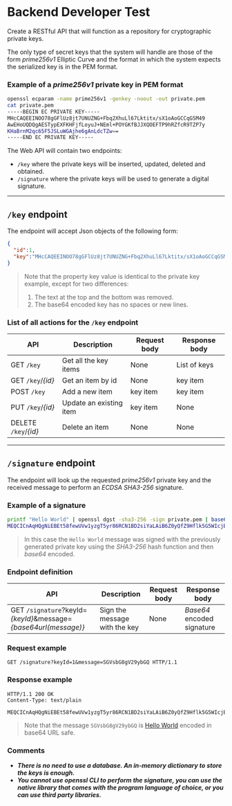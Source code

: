 # Backend Developer Test

Create a RESTful API that will function as a repository for cryptographic private keys.

The only type of secret keys that the system will handle are those of the form *prime256v1* Elliptic Curve and the format in which the system expects the serialized key is in the PEM format.

### Example of a *prime256v1* private key in PEM format

```bash
openssl ecparam -name prime256v1 -genkey -noout -out private.pem
cat private.pem
-----BEGIN EC PRIVATE KEY-----
MHcCAQEEINOO78gGFlUz8jt7UNUZNG+Fbq2XhuLl67Lktitx/sX1oAoGCCqGSM49
AwEHoUQDQgAESTypEXFKHFjfLoyuJ+NEml+POYGKfBJJXQOEFTP9hRZfcR9TZP7y
KHaBrnM2qc65F5JSLuWGAjhe6gAnLdcTZw==
-----END EC PRIVATE KEY-----
```

The Web API will contain two endpoints:
* `/key` where the private keys will be inserted, updated, deleted and obtained.
* `/signature` where the private keys will be used to generate a digital signature.
---
## `/key` endpoint
The endpoint will accept Json objects of the following form:
```json
{
  "id":1,
  "key":"MHcCAQEEINOO78gGFlUz8jt7UNUZNG+Fbq2XhuLl67Lktitx/sX1oAoGCCqGSM49AwEHoUQDQgAESTypEXFKHFjfLoyuJ+NEml+POYGKfBJJXQOEFTP9hRZfcR9TZP7yKHaBrnM2qc65F5JSLuWGAjhe6gAnLdcTZw=="
}
```
> Note that the property key value is identical to the private key example, except for two differences:
> 1. The text at the top and the bottom was removed.
> 2. The base64 encoded key has no spaces or new lines.

### List of all actions for the `/key` endpoint

| API                  | Description             | Request body | Response body |
| ------------------   | ------------------      | ------------ | ------------- |
| GET `/key`           | Get all the key items   | None         | List of keys |
| GET `/key`/*{id}*    | Get an item by id       | None         | key item |
| POST `/key`          | Add a new item          | key item     | key item |
| PUT `/key`/*{id}*    | Update an existing item | key item     | None |
| DELETE `/key`/*{id}* | Delete an item          | None         | None |

---

## `/signature` endpoint

The endpoint will look up the requested *prime256v1* private key and the received message to perform an *ECDSA* *SHA3-256* signature.

### Example of a signature

```bash
printf "Hello World" | openssl dgst -sha3-256 -sign private.pem | base64 -w 0
MEQCICnAqHQgNiEBEt58fewUVw1yzgT5yr86RCN1BD2siYaLAiB6Z0yQfZ9Hflk5G5WIcjBi8atO925hC1p23QoD5lvq6w==
```

> In this case the `Hello World` message was signed with the previously generated private key using the *SHA3-256* hash function and then *base64* encoded.

### Endpoint definition

| API | Description | Request body | Response body |
| --- | --- | --- | --- |
| GET `/signature`?keyId=*{keyId}*&message=*{base64url(message)}* | Sign the message with the key | None | *Base64* encoded signature |

### Request example

```
GET /signature?keyId=1&message=SGVsbG8gV29ybGQ HTTP/1.1
```

### Response example

```
HTTP/1.1 200 OK
Content-Type: text/plain

MEQCICnAqHQgNiEBEt58fewUVw1yzgT5yr86RCN1BD2siYaLAiB6Z0yQfZ9Hflk5G5WIcjBi8atO925hC1p23QoD5lvq6w==
```

> Note that the message `SGVsbG8gV29ybGQ` is [Hello World](https://gchq.github.io/CyberChef/#recipe=To_Base64('A-Za-z0-9-_')&input=SGVsbG8gV29ybGQ) encoded in base64 URL safe.

### Comments
* ***There is no need to use a database. An in-memory dictionary to store the keys is enough.***
* ***You cannot use openssl CLI to perform the signature, you can use the native library that comes with the program language of choice, or you can use third party libraries.***
